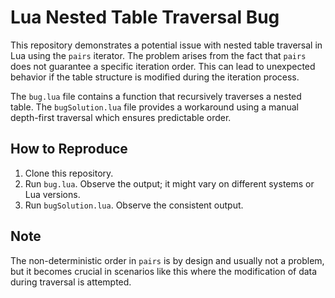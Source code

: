 # Lua Nested Table Traversal Bug

This repository demonstrates a potential issue with nested table traversal in Lua using the `pairs` iterator. The problem arises from the fact that `pairs` does not guarantee a specific iteration order. This can lead to unexpected behavior if the table structure is modified during the iteration process.

The `bug.lua` file contains a function that recursively traverses a nested table.  The `bugSolution.lua` file provides a workaround using a manual depth-first traversal which ensures predictable order.

## How to Reproduce

1. Clone this repository.
2. Run `bug.lua`.  Observe the output; it might vary on different systems or Lua versions.
3. Run `bugSolution.lua`. Observe the consistent output.

## Note
The non-deterministic order in `pairs` is by design and usually not a problem, but it becomes crucial in scenarios like this where the modification of data during traversal is attempted.